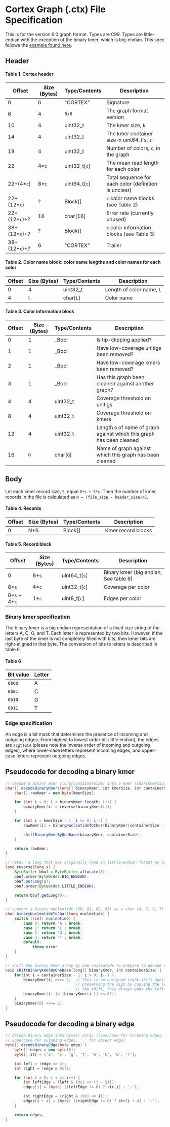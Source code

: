 # Cortex Graph (.ctx) File Specification

This is for the version 6.0 graph format.  Types are C99.  Types are little-endian with the exception of the binary kmer, which is big-endian.  This spec follows the [example found here](https://hackworthy.blogspot.se/2013/01/how-to-write-binary-file-format.html).

## Header

#### Table 1. Cortex header
| Offset        | Size (Bytes) | Type/Contents | Description                                           |
|---------------|--------------|---------------|-------------------------------------------------------|
| 0             | 6            | "CORTEX"      | Signature                                             |
| 6             | 4            | `0x6`         | The graph format version                              |
| 10            | 4            | uint32_t      | The kmer size, `k`                                    |
| 14            | 4            | uint32_t      | The kmer container size in uint64_t's, `s`            |
| 18            | 4            | uint32_t      | Number of colors, `c`, in the graph                   |
| 22            | 4*`c`        | uint32_t[`c`] | The mean read length for each color                   |
| 22+(4*`c`)    | 8*`c`        | uint64_t[`c`] | Total sequence for each color (definition is unclear) |
| 22+(12*`c`)   | ?            | Block[]       | `c` color name blocks (see Table 2)                   |
| 22+(12*`c`)+? | 16           | char[16]      | Error rate (currently unused)                         |
| 38+(12*`c`)+? | ?            | Block[]       | `c` color information blocks (see Table 3)            |
| 38+(12*`c`)+? | 6            | "CORTEX"      | Trailer                                               |

#### Table 2. Color name block: color name lengths and color names for each color
| Offset | Size (Bytes) | Type/Contents | Description               |
|--------|--------------|---------------|---------------------------|
| 0      | 4            | uint32_t      | Length of color name, `L` |
| 4      | `L`          | char[`L`]     | Color name                |

#### Table 3. Color information block
| Offset | Size (Bytes) | Type/Contents | Description                                                           |
|--------|--------------|---------------|-----------------------------------------------------------------------|
| 0      | 1            | _Bool         | Is tip-clipping applied?                                              |
| 1      | 1            | _Bool         | Have low-coverage unitigs been removed?                               |
| 2      | 1            | _Bool         | Have low-coverage kmers been removed?                                 |
| 3      | 1            | _Bool         | Has this graph been cleaned against another graph?                    |
| 4      | 4            | uint32_t      | Coverage threshold on unitigs                                         |
| 8      | 4            | uint32_t      | Coverage threshold on kmers                                           |
| 12     | 4            | uint32_t      | Length `G` of name of graph against which this graph has been cleaned |
| 16     | `G`          | char[`G`]     | Name of graph against which this graph has been cleaned               |

## Body
Let each kmer record size, `S`, equal `8*s + 5*c`.  Then the number of kmer records in the file is calculated as `N = (file_size - header_size)/S`.

#### Table 4. Records
| Offset | Size (Bytes)      | Type/Contents | Description        |
|--------|-------------------|---------------|--------------------|
| 0      | N*S               | Block[]       | Kmer record blocks |

#### Table 5. Record block
| Offset        | Size (Bytes) | Type/Contents | Description              |
|---------------|--------------|---------------|--------------------------|
| 0             | 8*`s`        | uint64_t[`s`] | Binary kmer (big endian, See table 6) |
| 8*`s`         | 4*`c`        | uint32_t[`c`] | Coverage per color       |
| 8*`s` + 4*`c` | 1*`c`        | uint8_t[`c`]  | Edges per color |

### Binary kmer specification
The binary kmer is a big endian representation of a fixed size string of the letters A, C, G, and T.
Each letter is represented by two bits. 
However, if the last byte of the kmer is not completely filled with bits, then kmer bits are right-aligned in that byte. 
The conversion of bits to letters is described in table 6.

#### Table 6
| Bit value | Letter |
| --------- | ------ |
| `0b00` | A |
| `0b01` | C |
| `0b10` | G |
| `0b11` | T |

### Edge specification
An edge is a bit mask that determines the presence of incoming and outgoing edges. 
From highest to lowest order bit (little endian), the edges are `acgtTGCA` 
(please note the inverse order of incoming and outgoing edges), 
where lower-case letters represent incoming edges, and upper-case letters represent outgoing edges.

## Pseudocode for decoding a binary kmer
```java
// decode a binary kmer (long[containerSize] into a kmer (char[kmerSize])
char[] decodeBinaryKmer(long[] binaryKmer, int kmerSize, int containerSize) {
    char[] rawKmer = new byte[kmerSize];

    for (int i = 0; i < binaryKmer.length; i++) {
        binaryKmer[i] = reverse(binaryKmer[i]);
    }

    for (int i = kmerSize - 1; i >= 0; i--) {
        rawKmer[i] = binaryNucleotideToChar(binaryKmer[containerSize - 1] & 0x3);

        shiftBinaryKmerByOneBase(binaryKmer, containerSize);
    }

    return rawKmer;
}

// return a long that was originally read in little-endian format as big-endian
long reverse(long x) {    
    ByteBuffer bbuf = ByteBuffer.allocate(8);
    bbuf.order(ByteOrder.BIG_ENDIAN);
    bbuf.putLong(x);
    bbuf.order(ByteOrder.LITTLE_ENDIAN);

    return bbuf.getLong(0);
}

// convert a binary nucleotide (00, 01, 02, 03) as a char (A, C, G, T)
char binaryNucleotideToChar(long nucleotide) {
    switch ((int) nucleotide) {
        case 0: return 'A'; break;
        case 1: return 'C'; break;
        case 2: return 'G'; break;
        case 3: return 'T'; break;
        default:
            throw error
    }
}

// shift the binary kmer array by one nucleotide to prepare to decode the next nucleotide
void shiftBinaryKmerByOneBase(long[] binaryKmer, int containerSize) {
    for(int i = containerSize - 1; i > 0; i--) {
        binaryKmer[i] >>>= 2;  // This is an unsigned right-shift operation.  Rather than
                               // preserving the sign by copying the left-most bit after
                               // the shift, this always pads the left-most bit with 0.
        binaryKmer[i] |= (binaryKmer[i-1] << 62);
    }
    binaryKmer[0] >>>= 2;
}
```

## Pseudocode for decoding a binary edge

```java
// decode binary edge into byte[] array (lowercase for incoming edges, 
// uppercase for outgoing edges, '.' for absent edge)
byte[] decodeBinaryEdge(byte edge) {
    byte[] edges = new byte[8];
    byte[] str = {'a', 'c', 'g', 't', 'A', 'C', 'G', 'T'};

    int left = (edge >> 4);
    int right = (edge & 0xf);

    for (int i = 0; i < 4; i++) {
        int leftEdge = (left & (0x1 << (3 - i)));
        edges[i] = (byte) ((leftEdge != 0) ? str[i] : '.');

        int rightEdge = (right & (0x1 << i));
        edges[i + 4] = (byte) ((rightEdge != 0) ? str[i + 4] : '.');
    }

    return edges;
}
```
